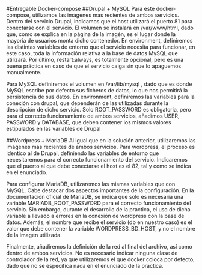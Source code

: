 #Entregable Docker-compose
##Drupal + MySQL
Para este docker-compose, utilizamos las imágenes mas recientes de ambos servicios. Dentro del servicio Drupal, indicamos que el host utilizará el puerto 81 para conectarse con el servicio.
El volumen se instalará en /var/www/html, dado que, como se explica en la página de la imagén, es el lugar donde la mayoria de usuarios monta dicho contenedor.
En environment, definiremos las distintas variables de entorno que el servicio necesita para funcionar, en este caso, toda la información relativa a la base de datos MySQL que utilizará.
Por último, restart:always, es totalmente opcional, pero es una buena práctica en caso de que el servicio caiga sin que lo apaguemos manualmente.

Para MySQL definiremos el volumen en /var/lib/mysql , dado que es donde MySQL escribe por defecto sus ficheros de datos, lo que nos permitirá la persistencia de sus datos.
En environment, definiremos las variables para la conexión con drupal, que dependerán de las utilizadas durante la descripción de dicho servicio. Solo ROOT_PASSWORD es obligatoria, 
pero para el correcto funcionamiento de ambos servicios, añadimos  USER, PASSWORD y DATABASE, que deben contener los mismos valores estipulados en las variables de Drupal

##Wordpress + MariaDB
Al igual que en la solución anterior, utilizaremos las imágenes más recientes de ambos servicios. 
Para wordpress, el proceso es identico al de Drupal, definiendo las variables de entorno que necesitaremos para el correcto funcionamiento del servicio.
Indicaremos que el puerto al que debe conectarse el host es el 82, tal y como se indica en el enunciado.

Para configurar MariaDB, utilizaremos las mismas variables que con MySQL. Cabe destacar dos aspectos importantes de la configuración. En la documentación oficial de MariaDB, se indica que solo
es necesaria una variable MARIADB_ROOT_PASSWORD para el correcto funcionamiento del servicio. Sin embargo, durante el desarrollo de la practica, el uso de dicha variable a llevado a errores
en la conexión de wordpress con la base de datos. Además, el nombre que recibe el servicio (db en nuestro caso) es el valor que debe contener la variable WORDPRESS_BD_HOST, y no el nombre de
la imagen utilizada.

Finalmente, añadiremos la definición de la red al final del archivo, así como dentro de ambos servicios. No es necesario indicar ninguna clase de controlador de la red, ya que utilizaremos el
que docker coloca por defecto, dado que no se especifica nada en el enunciado de la práctica.